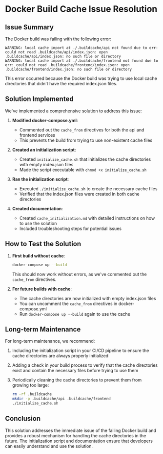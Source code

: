 # Docker Build Cache Issue Resolution

## Issue Summary

The Docker build was failing with the following error:

```
WARNING: local cache import at ./.buildcache/api not found due to err: could not read .buildcache/api/index.json: open .buildcache/api/index.json: no such file or directory
WARNING: local cache import at ./.buildcache/frontend not found due to err: could not read .buildcache/frontend/index.json: open .buildcache/frontend/index.json: no such file or directory
```

This error occurred because the Docker build was trying to use local cache directories that didn't have the required index.json files.

## Solution Implemented

We've implemented a comprehensive solution to address this issue:

1. **Modified docker-compose.yml**:
   - Commented out the `cache_from` directives for both the api and frontend services
   - This prevents the build from trying to use non-existent cache files

2. **Created an initialization script**:
   - Created `initialize_cache.sh` that initializes the cache directories with empty index.json files
   - Made the script executable with `chmod +x initialize_cache.sh`

3. **Ran the initialization script**:
   - Executed `./initialize_cache.sh` to create the necessary cache files
   - Verified that the index.json files were created in both cache directories

4. **Created documentation**:
   - Created `cache_initialization.md` with detailed instructions on how to use the solution
   - Included troubleshooting steps for potential issues

## How to Test the Solution

1. **First build without cache**:
   ```bash
   docker-compose up --build
   ```
   This should now work without errors, as we've commented out the `cache_from` directives.

2. **For future builds with cache**:
   - The cache directories are now initialized with empty index.json files
   - You can uncomment the `cache_from` directives in docker-compose.yml
   - Run `docker-compose up --build` again to use the cache

## Long-term Maintenance

For long-term maintenance, we recommend:

1. Including the initialization script in your CI/CD pipeline to ensure the cache directories are always properly initialized

2. Adding a check in your build process to verify that the cache directories exist and contain the necessary files before trying to use them

3. Periodically cleaning the cache directories to prevent them from growing too large:
   ```bash
   rm -rf .buildcache
   mkdir -p .buildcache/api .buildcache/frontend
   ./initialize_cache.sh
   ```

## Conclusion

This solution addresses the immediate issue of the failing Docker build and provides a robust mechanism for handling the cache directories in the future. The initialization script and documentation ensure that developers can easily understand and use the solution.